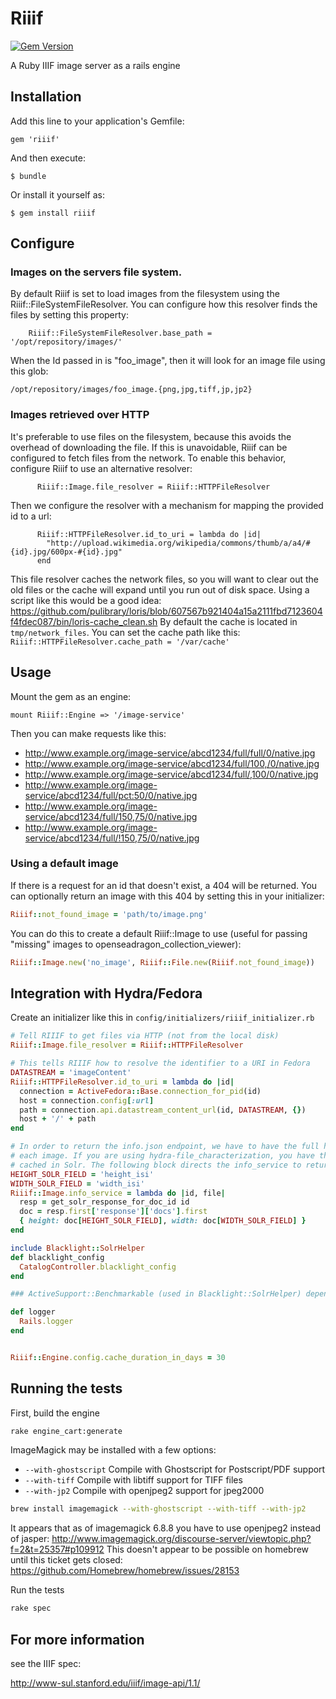 # Riiif
[![Gem Version](https://badge.fury.io/rb/riiif.png)](http://badge.fury.io/rb/riiif)

A Ruby IIIF image server as a rails engine

## Installation

Add this line to your application's Gemfile:

    gem 'riiif'

And then execute:

    $ bundle

Or install it yourself as:

    $ gem install riiif
    
## Configure

### Images on the servers file system.

By default Riiif is set to load images from the filesystem using the Riiif::FileSystemFileResolver. 
You can configure how this resolver finds the files by setting this property:
```
    Riiif::FileSystemFileResolver.base_path = '/opt/repository/images/'
```
When the Id passed in is "foo_image", then it will look for an image file using this glob: 
```
/opt/repository/images/foo_image.{png,jpg,tiff,jp,jp2}
```

### Images retrieved over HTTP
It's preferable to use files on the filesystem, because this avoids the overhead of downloading the file.  If this is unavoidable, Riiif can be configured to fetch files from the network.  To enable this behavior, configure Riiif to use an alternative resolver:
```
      Riiif::Image.file_resolver = Riiif::HTTPFileResolver
```
Then we configure the resolver with a mechanism for mapping the provided id to a url:
```
      Riiif::HTTPFileResolver.id_to_uri = lambda do |id| 
        "http://upload.wikimedia.org/wikipedia/commons/thumb/a/a4/#{id}.jpg/600px-#{id}.jpg"
      end
```

This file resolver caches the network files, so you will want to clear out the old files or the cache will expand until you run out of disk space.
Using a script like this would be a good idea: https://github.com/pulibrary/loris/blob/607567b921404a15a2111fbd7123604f4fdec087/bin/loris-cache_clean.sh
By default the cache is located in `tmp/network_files`. You can set the cache path like this: `Riiif::HTTPFileResolver.cache_path = '/var/cache'`

## Usage

Mount the gem as an engine:
```
mount Riiif::Engine => '/image-service'
```

Then you can make requests like this:

* http://www.example.org/image-service/abcd1234/full/full/0/native.jpg
* http://www.example.org/image-service/abcd1234/full/100,/0/native.jpg
* http://www.example.org/image-service/abcd1234/full/,100/0/native.jpg
* http://www.example.org/image-service/abcd1234/full/pct:50/0/native.jpg
* http://www.example.org/image-service/abcd1234/full/150,75/0/native.jpg
* http://www.example.org/image-service/abcd1234/full/!150,75/0/native.jpg

### Using a default image

If there is a request for an id that doesn't exist, a 404 will be returned. You can optionally return an image with this 404 by setting this in your initializer:

```ruby
Riiif::not_found_image = 'path/to/image.png'
```

You can do this to create a default Riiif::Image to use (useful for passing "missing" images to openseadragon_collection_viewer):

```ruby
Riiif::Image.new('no_image', Riiif::File.new(Riiif.not_found_image))
```

## Integration with Hydra/Fedora

Create an initializer like this in `config/initializers/riiif_initializer.rb`

```ruby
# Tell RIIIF to get files via HTTP (not from the local disk)
Riiif::Image.file_resolver = Riiif::HTTPFileResolver

# This tells RIIIF how to resolve the identifier to a URI in Fedora
DATASTREAM = 'imageContent'
Riiif::HTTPFileResolver.id_to_uri = lambda do |id| 
  connection = ActiveFedora::Base.connection_for_pid(id)
  host = connection.config[:url]
  path = connection.api.datastream_content_url(id, DATASTREAM, {})
  host + '/' + path
end

# In order to return the info.json endpoint, we have to have the full height and width of
# each image. If you are using hydra-file_characterization, you have the height & width 
# cached in Solr. The following block directs the info_service to return those values:
HEIGHT_SOLR_FIELD = 'height_isi'
WIDTH_SOLR_FIELD = 'width_isi'
Riiif::Image.info_service = lambda do |id, file|
  resp = get_solr_response_for_doc_id id
  doc = resp.first['response']['docs'].first
  { height: doc[HEIGHT_SOLR_FIELD], width: doc[WIDTH_SOLR_FIELD] }
end

include Blacklight::SolrHelper
def blacklight_config
  CatalogController.blacklight_config
end

### ActiveSupport::Benchmarkable (used in Blacklight::SolrHelper) depends on a logger method

def logger
  Rails.logger
end


Riiif::Engine.config.cache_duration_in_days = 30
```


## Running the tests
First, build the engine
```bash
rake engine_cart:generate
```

ImageMagick may be installed with a few options:
* `--with-ghostscript` Compile with Ghostscript for Postscript/PDF support
* `--with-tiff` Compile with libtiff support for TIFF files
* `--with-jp2` Compile with openjpeg2 support for jpeg2000

```bash
brew install imagemagick --with-ghostscript --with-tiff --with-jp2
```
It appears that as of imagemagick 6.8.8 you have to use openjpeg2 instead of jasper:
http://www.imagemagick.org/discourse-server/viewtopic.php?f=2&t=25357#p109912
This doesn't appear to be possible on homebrew until this ticket gets closed: https://github.com/Homebrew/homebrew/issues/28153

Run the tests
```bash
rake spec
```


## For more information
see the IIIF spec:

http://www-sul.stanford.edu/iiif/image-api/1.1/
